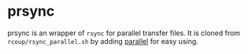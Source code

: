 # prsync

prsync is an wrapper of `rsync` for parallel transfer files. It is cloned from `rcoup/rsync_parallel.sh` by adding [parallel](https://www.gnu.org/software/parallel/) for easy using.